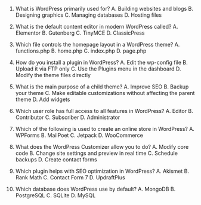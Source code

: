 1. What is WordPress primarily used for?
A. Building websites and blogs
 B. Designing graphics
 C. Managing databases
 D. Hosting files

2. What is the default content editor in modern WordPress called?
A. Elementor
 B. Gutenberg
 C. TinyMCE
 D. ClassicPress

3. Which file controls the homepage layout in a WordPress theme?
A. functions.php
 B. home.php
 C. index.php
 D. page.php

4. How do you install a plugin in WordPress?
A. Edit the wp-config file
 B. Upload it via FTP only
 C. Use the Plugins menu in the dashboard
 D. Modify the theme files directly

5. What is the main purpose of a child theme?
A. Improve SEO
 B. Backup your theme
 C. Make editable customizations without affecting the parent theme
 D. Add widgets

6. Which user role has full access to all features in WordPress?
A. Editor
 B. Contributor
 C. Subscriber
 D. Administrator

7. Which of the following is used to create an online store in WordPress?
A. WPForms
 B. MailPoet
 C. Jetpack
 D. WooCommerce

8. What does the WordPress Customizer allow you to do?
A. Modify core code
 B. Change site settings and preview in real time
 C. Schedule backups
 D. Create contact forms

9. Which plugin helps with SEO optimization in WordPress?
A. Akismet
 B. Rank Math
 C. Contact Form 7
 D. UpdraftPlus
 
10. Which database does WordPress use by default?
    A. MongoDB
    B. PostgreSQL
    C. SQLite
    D. MySQL

